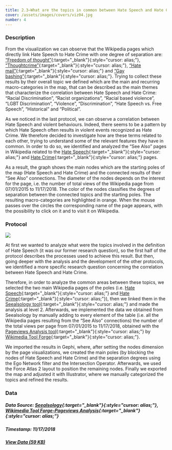 ```yaml
---
title: 2.3—What are the topics in common between Hate Speech and Hate Crime on Wikipedia?
cover: /assets/images/covers/viz04.jpg
number: 4
---
```


### Description 

From the visualization we can observe that the Wikipedia pages which directly link Hate Speech to Hate Crime with one degree of separation are: [“Freedom of thought”](https://en.wikipedia.org/wiki/Freedom_of_thought){:target="_blank"}{:style="cursor: alias;"}, [“Thoughtcrime”](https://en.wikipedia.org/wiki/Thoughtcrime){:target="_blank"}{:style="cursor: alias;"}, [“Hate mail”](https://en.wikipedia.org/wiki/Hate_mail){:target="_blank"}{:style="cursor: alias;"} and [“Gay bashing”](https://en.wikipedia.org/wiki/Gay_bashing){:target="_blank"}{:style="cursor: alias;"}. Trying to collect these results by their overall topic we defined which are the main and recurring macro-categories in the map, that can be described as the main themes that characterize the correlation between Hate Speech and Hate Crime: “Racial Discrimination”, “Racist organizations”, “Racial based violence”, “LGBT Discrimination”, “Violence”, “Discrimination”, “Hate Speech vs. Free Speech”, “Historical” and “Political”.

As we noticed in the last protocol, we can observe a correlation between Hate Speech and violent behaviours. Indeed, there seems to be a pattern by which Hate Speech often results in violent events recognized as Hate Crime. We therefore decided to investigate how are these terms related to each other, trying to understand some of the relevant features they have in common. In order to do so, we identified and analyzed the “See Also” pages in Wikipedia related to the [Hate Speech](https://en.wikipedia.org/wiki/Hate_speech){:target="_blank"}{:style="cursor: alias;"} and [Hate Crime](https://en.wikipedia.org/wiki/Hate_crime){:target="_blank"}{:style="cursor: alias;"} pages.

As a result, the graph shows the main nodes which are the starting poles of the map (Hate Speech and Hate Crime) and the connected results of their “See Also” connections. The diameter of the nodes depends on the interest for the page, i.e. the number of total views of the Wikipedia page from 07/01/2015 to 11/17/2018. The color of the nodes classifies the degrees of separation between the connected topics and the starting poles. The resulting macro-categories are highlighted in orange.
When the mouse passes over the circles the corresponding name of the page appears, with the possibility to click on it and to visit it on Wikipedia.


### Protocol
<img src="{{ '/assets/images/protocols/protocol-04.png' | relative_path }}">

At first we wanted to analyze what were the topics involved in the definition of Hate Speech (it was our former research question), so the first half of the protocol describes the processes used to achieve this result. But then, going deeper with the analysis and the development of the other protocols, we identified a more specific research question concerning the correlation between Hate Speech and Hate Crime. 

Therefore, in order to analyze the common areas between these topics, we selected the two main Wikipedia pages of the poles (i.e. [Hate Speech](https://en.wikipedia.org/wiki/Hate_speech){:target="_blank"}{:style="cursor: alias;"} and [Hate Crime](https://en.wikipedia.org/wiki/Hate_crime){:target="_blank"}{:style="cursor: alias;"}), then we linked them in the [Seealsology tool](http://tools.medialab.sciences-po.fr/seealsology/){:target="_blank"}{:style="cursor: alias;"} and made the analysis at level 2. Afterwards, we implemented the data we obtained from Seealsology by manually adding to every element of the table (i.e. all the Wikipedia pages resulting from the “See Also” connections) the number of the total views per page from 07/01/2015 to 11/17/2018, obtained with the [Pageviews Analysis tool](https://tools.wmflabs.org/admin/tool/pageviews){:target="_blank"}{:style="cursor: alias;"} by [Wikimedia Tool Forge](https://tools.wmflabs.org/admin/){:target="_blank"}{:style="cursor: alias;"}. 

We imported the results in Gephi, where, after setting the nodes dimension by the page visualizations, we created the main poles (by blocking the nodes of Hate Speech and Hate Crime) and the separation degrees using the Ego Network filter and the Intersection Operator. Afterwards, we used the Force Atlas 2 layout to position the remaining nodes. Finally we exported the map and adjusted it with Illustrator, where we manually categorized the topics and refined the results.


### Data
##### Data Source: [Seealsology](http://tools.medialab.sciences-po.fr/seealsology/){:target="_blank"}{:style="cursor: alias;"}, [Wikimedia Tool Forge-Pageviews Analysis](https://tools.wmflabs.org/admin/tool/pageviews){:target="_blank"}{:style="cursor: alias;"}
##### Timestamp: 11/17/2018
##### [View Data (59 KB)](http://densitydesign.org/)